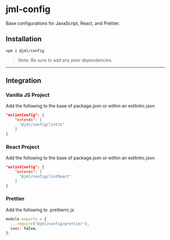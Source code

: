 # jml-config

Base configurations for JavaScript, React, and Prettier.

## Installation

`npm i @jml/config`

> Note: Be sure to add any peer dependencies.

---

## Integration

### Vanilla JS Project

Add the following to the base of package.json or within an estlintrc.json

```json
"eslintConfig": {
    "extends": [
      "@jml/config/lintJs"
    ]
}
```

### React Project

Add the following to the base of package.json or within an estlintrc.json

```json
"eslintConfig": {
    "extends": [
      "@jml/config/lintReact"
    ]
}
```

### Prettier

Add the following to .prettierrc.js

```javascript
module.exports = {
  ...require("@jml/config/prettier"),
  semi: false,
};
```
